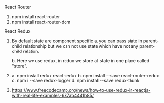 React Router

1. npm install react-router
2. npm install react-router-dom

React Redux

1. By default state are component specific
    a. you can pass state in parent-child relationship
    but we can not use state which have not any parent-child relation.

    b. Here we use redux, in redux we store all state in one place called "store".

2. 
    a. npm install redux react-redux
    b. npm install --save react-router-redux
    c. npm i --save redux-logger
    d. npm install --save redux-thunk

3.  https://www.freecodecamp.org/news/how-to-use-redux-in-reactjs-with-real-life-examples-687ab4441b85/
